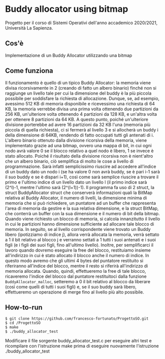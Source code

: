 # Buddy allocator using bitmap

Progetto per il corso di Sistemi Operativi dell'anno accademico 2020/2021, Università La Sapienza.

## Cos'è

Implementazione di un Buddy Allocator utilizzando una bitmap

## Come funziona

Il funzionamento è quello di un tipico Buddy Allocator: la memoria viene divisa ricorsivamente in 2 (creando di fatto un albero binario) finché non si raggiunge un livello tale per cui la dimensione del buddy è la più piccola possibile per soddisfare la richiesta di allocazione. Dunque, se, ad esempio, avessimo 512 KB di memoria disponibile e ricevessimo una richiesta di 64 KB, la memoria verrebbe divisa una prima volta ottenendo due partizioni da 256 KB, un'ulteriore volta ottenendo 4 partizioni da 128 KB, e un'altra volta per ottenere 8 partizioni da 64 KB. A questo punto, poiché un'ulteriore divisione porterebbe ad avere 16 partizioni da 32 KB l'una (memoria più piccola di quella richiesta), ci si fermerà al livello 3 e si allocherà un buddy i della dimensione di 64KB, rendendo di fatto occupati tutti gli antenati di i.
L'albero binario ottenuto dalla divisione ricorsiva della memoria, viene implementato grazie ad una bitmap, ovvero una mappa di bit, in cui ogni nodo avrà valore 0 se il blocco relativo a quel nodo è libero, 1 se invece è stato allocato. 
Poiché il risultato della divisione ricorsiva non è nient'altro che un albero binario, ciò semplifica di molto le cose a livello di programmazione. Sarà infatti semplicissimo riuscire ad accedere all'indice di un buddy dato un nodo i (se ha valore 0 non avrà buddy, se è pari i-1 sarà il suo buddy e se è dispari i+1), così come sarà semplice riuscire a trovare il primo e l'ultimo indice di un livello dato un livello l (il primo indice sarà (2^l)-1, mentre l'ultimo sarà (2^(l+1))-1).
Il programma fa uso di 2 struct, la struct BuddyAllocator struct che conserverà informazioni quali la BitMap relativa al Buddy Allocator, il numero di livelli, la dimensione minima di memoria che si può richiedere, un puntatore ad un buffer che rappresenta l'area di memoria da gestire e la sua relativa dimensione, e la struct BitMap, che conterrà un buffer con la sua dimensione e il numero di bit della bitmap.
Quando viene richiesto un blocco di memoria, si calcola innanzitutto il livello in cui le partizioni hanno dimensione sufficiente ad allocare tale blocco di memoria. In seguito, se al livello corrispondente viene trovato un Buddy libero (ipotizziamo di indice j), allora verrà allocata la memoria, verrà settato a 1 il bit relativo al blocco j e verranno settati a 1 tutti i suoi antenati e i suoi figli (e i figli dei suoi figli, fino all'ultimo livello). Inoltre, per semplificarci il lavoro quando dovremo eseguire la free del blocco, restituiamo insieme all'indirizzo in cui è stato allocato il blocco anche il numero di indice. In questo modo avremo che gli ultimi 4 bytes del puntatore restituito si riferiranno all'indice del blocco, mentre il resto si riferirà all'indirizzo di memoria allocata. Quando, quindi, effettueremo la free di tale blocco, ricaveremo l'indice del blocco dal puntatore restituitoci dalla funzione <code>BuddyAllocator_malloc</code>, setteremo a 0 il bit relativo al blocco da liberare (così come quelli di tutti i suoi figli) e, se il suo buddy sarà libero, effettueremo un operazione di merge fino al livello più alto possibile.

## How-to-run

```
$ git clone https://github.com/francesco-fortunato/ProgettoSO.git
$ cd /ProgettoSO
$ make
$ ./buddy_allocator_test
```
Modificare il file sorgente buddy_allocator_test.c per eseguire altri test e ricompilare con l'istruzione make prima di eseguire nuovamente l'istruzione ./buddy_allocator_test
